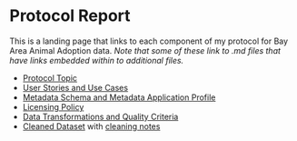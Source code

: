 # **Protocol Report**

This is a landing page that links to each component of my protocol for Bay Area Animal Adoption data. 
*Note that some of these link to .md files that have links embedded within to additional files.*
- [Protocol Topic](Alsbury_DCII_ProtocolTopic.docx)
- [User Stories and Use Cases](Alsbury_DCII_ProtocolUserStories_UseCases.docx)
- [Metadata Schema and Metadata Application Profile](https://github.com/csa21-549/AnimalAdoptionProtocol/blob/master/Metadata/MetadataSchema.md)
- [Licensing Policy](LicensingPolicy.md)
- [Data Transformations and Quality Criteria](DataTransformationsAndQualityCriteria.md)
- [Cleaned Dataset](SFAnimalCareAndControl.md) with [cleaning notes](2018SFACCDataCleaningNotes.md)
